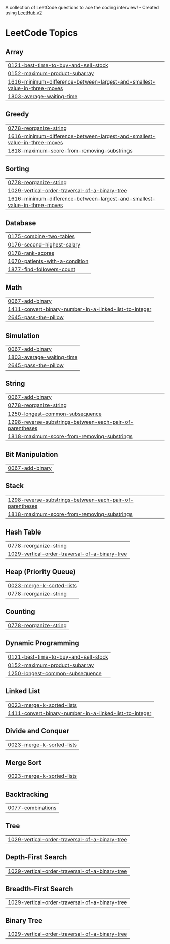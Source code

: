 A collection of LeetCode questions to ace the coding interview! - Created using [LeetHub v2](https://github.com/arunbhardwaj/LeetHub-2.0)
<!---LeetCode Topics Start-->
# LeetCode Topics
## Array
|  |
| ------- |
| [0121-best-time-to-buy-and-sell-stock](https://github.com/thevaibhavwalia/DS/tree/master/0121-best-time-to-buy-and-sell-stock) |
| [0152-maximum-product-subarray](https://github.com/thevaibhavwalia/DS/tree/master/0152-maximum-product-subarray) |
| [1616-minimum-difference-between-largest-and-smallest-value-in-three-moves](https://github.com/thevaibhavwalia/DS/tree/master/1616-minimum-difference-between-largest-and-smallest-value-in-three-moves) |
| [1803-average-waiting-time](https://github.com/thevaibhavwalia/DS/tree/master/1803-average-waiting-time) |
## Greedy
|  |
| ------- |
| [0778-reorganize-string](https://github.com/thevaibhavwalia/DS/tree/master/0778-reorganize-string) |
| [1616-minimum-difference-between-largest-and-smallest-value-in-three-moves](https://github.com/thevaibhavwalia/DS/tree/master/1616-minimum-difference-between-largest-and-smallest-value-in-three-moves) |
| [1818-maximum-score-from-removing-substrings](https://github.com/thevaibhavwalia/DS/tree/master/1818-maximum-score-from-removing-substrings) |
## Sorting
|  |
| ------- |
| [0778-reorganize-string](https://github.com/thevaibhavwalia/DS/tree/master/0778-reorganize-string) |
| [1029-vertical-order-traversal-of-a-binary-tree](https://github.com/thevaibhavwalia/DS/tree/master/1029-vertical-order-traversal-of-a-binary-tree) |
| [1616-minimum-difference-between-largest-and-smallest-value-in-three-moves](https://github.com/thevaibhavwalia/DS/tree/master/1616-minimum-difference-between-largest-and-smallest-value-in-three-moves) |
## Database
|  |
| ------- |
| [0175-combine-two-tables](https://github.com/thevaibhavwalia/DS/tree/master/0175-combine-two-tables) |
| [0176-second-highest-salary](https://github.com/thevaibhavwalia/DS/tree/master/0176-second-highest-salary) |
| [0178-rank-scores](https://github.com/thevaibhavwalia/DS/tree/master/0178-rank-scores) |
| [1670-patients-with-a-condition](https://github.com/thevaibhavwalia/DS/tree/master/1670-patients-with-a-condition) |
| [1877-find-followers-count](https://github.com/thevaibhavwalia/DS/tree/master/1877-find-followers-count) |
## Math
|  |
| ------- |
| [0067-add-binary](https://github.com/thevaibhavwalia/DS/tree/master/0067-add-binary) |
| [1411-convert-binary-number-in-a-linked-list-to-integer](https://github.com/thevaibhavwalia/DS/tree/master/1411-convert-binary-number-in-a-linked-list-to-integer) |
| [2645-pass-the-pillow](https://github.com/thevaibhavwalia/DS/tree/master/2645-pass-the-pillow) |
## Simulation
|  |
| ------- |
| [0067-add-binary](https://github.com/thevaibhavwalia/DS/tree/master/0067-add-binary) |
| [1803-average-waiting-time](https://github.com/thevaibhavwalia/DS/tree/master/1803-average-waiting-time) |
| [2645-pass-the-pillow](https://github.com/thevaibhavwalia/DS/tree/master/2645-pass-the-pillow) |
## String
|  |
| ------- |
| [0067-add-binary](https://github.com/thevaibhavwalia/DS/tree/master/0067-add-binary) |
| [0778-reorganize-string](https://github.com/thevaibhavwalia/DS/tree/master/0778-reorganize-string) |
| [1250-longest-common-subsequence](https://github.com/thevaibhavwalia/DS/tree/master/1250-longest-common-subsequence) |
| [1298-reverse-substrings-between-each-pair-of-parentheses](https://github.com/thevaibhavwalia/DS/tree/master/1298-reverse-substrings-between-each-pair-of-parentheses) |
| [1818-maximum-score-from-removing-substrings](https://github.com/thevaibhavwalia/DS/tree/master/1818-maximum-score-from-removing-substrings) |
## Bit Manipulation
|  |
| ------- |
| [0067-add-binary](https://github.com/thevaibhavwalia/DS/tree/master/0067-add-binary) |
## Stack
|  |
| ------- |
| [1298-reverse-substrings-between-each-pair-of-parentheses](https://github.com/thevaibhavwalia/DS/tree/master/1298-reverse-substrings-between-each-pair-of-parentheses) |
| [1818-maximum-score-from-removing-substrings](https://github.com/thevaibhavwalia/DS/tree/master/1818-maximum-score-from-removing-substrings) |
## Hash Table
|  |
| ------- |
| [0778-reorganize-string](https://github.com/thevaibhavwalia/DS/tree/master/0778-reorganize-string) |
| [1029-vertical-order-traversal-of-a-binary-tree](https://github.com/thevaibhavwalia/DS/tree/master/1029-vertical-order-traversal-of-a-binary-tree) |
## Heap (Priority Queue)
|  |
| ------- |
| [0023-merge-k-sorted-lists](https://github.com/thevaibhavwalia/DS/tree/master/0023-merge-k-sorted-lists) |
| [0778-reorganize-string](https://github.com/thevaibhavwalia/DS/tree/master/0778-reorganize-string) |
## Counting
|  |
| ------- |
| [0778-reorganize-string](https://github.com/thevaibhavwalia/DS/tree/master/0778-reorganize-string) |
## Dynamic Programming
|  |
| ------- |
| [0121-best-time-to-buy-and-sell-stock](https://github.com/thevaibhavwalia/DS/tree/master/0121-best-time-to-buy-and-sell-stock) |
| [0152-maximum-product-subarray](https://github.com/thevaibhavwalia/DS/tree/master/0152-maximum-product-subarray) |
| [1250-longest-common-subsequence](https://github.com/thevaibhavwalia/DS/tree/master/1250-longest-common-subsequence) |
## Linked List
|  |
| ------- |
| [0023-merge-k-sorted-lists](https://github.com/thevaibhavwalia/DS/tree/master/0023-merge-k-sorted-lists) |
| [1411-convert-binary-number-in-a-linked-list-to-integer](https://github.com/thevaibhavwalia/DS/tree/master/1411-convert-binary-number-in-a-linked-list-to-integer) |
## Divide and Conquer
|  |
| ------- |
| [0023-merge-k-sorted-lists](https://github.com/thevaibhavwalia/DS/tree/master/0023-merge-k-sorted-lists) |
## Merge Sort
|  |
| ------- |
| [0023-merge-k-sorted-lists](https://github.com/thevaibhavwalia/DS/tree/master/0023-merge-k-sorted-lists) |
## Backtracking
|  |
| ------- |
| [0077-combinations](https://github.com/thevaibhavwalia/DS/tree/master/0077-combinations) |
## Tree
|  |
| ------- |
| [1029-vertical-order-traversal-of-a-binary-tree](https://github.com/thevaibhavwalia/DS/tree/master/1029-vertical-order-traversal-of-a-binary-tree) |
## Depth-First Search
|  |
| ------- |
| [1029-vertical-order-traversal-of-a-binary-tree](https://github.com/thevaibhavwalia/DS/tree/master/1029-vertical-order-traversal-of-a-binary-tree) |
## Breadth-First Search
|  |
| ------- |
| [1029-vertical-order-traversal-of-a-binary-tree](https://github.com/thevaibhavwalia/DS/tree/master/1029-vertical-order-traversal-of-a-binary-tree) |
## Binary Tree
|  |
| ------- |
| [1029-vertical-order-traversal-of-a-binary-tree](https://github.com/thevaibhavwalia/DS/tree/master/1029-vertical-order-traversal-of-a-binary-tree) |
<!---LeetCode Topics End-->